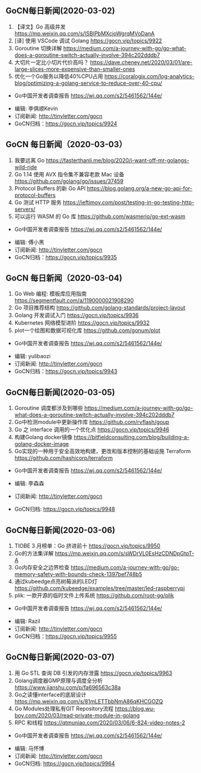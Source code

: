 ## GoCN每日新闻(2020-03-02)

1. 【译文】Go 高级并发 https://mp.weixin.qq.com/s/lSBIPbMXcjoWgrqMVoDanA
2. [译] 使用 VSCode 调试 Golang https://gocn.vip/topics/9922
3. Goroutine 切换详解 https://medium.com/a-journey-with-go/go-what-does-a-goroutine-switch-actually-involve-394c202dddb7
4. 大切片一定比小切片代价高吗？ https://dave.cheney.net/2020/03/01/are-large-slices-more-expensive-than-smaller-ones
5. 优化一个Go服务以降低40%CPU占用 https://coralogix.com/log-analytics-blog/optimizing-a-golang-service-to-reduce-over-40-cpu/

* Go中国开发者调查报告 https://wj.qq.com/s2/5461562/144e/

- 编辑: 李俱顺Kevin
- 订阅新闻: http://tinyletter.com/gocn
- GoCN归档：https://gocn.vip/topics/9924

## GoCN 每日新闻（2020-03-03）

1. 我要远离 Go https://fasterthanli.me/blog/2020/i-want-off-mr-golangs-wild-ride
2. Go 1.14 使用 AVX 指令集不兼容老款 Mac 设备 https://github.com/golang/go/issues/37459
3. Protocol Buffers 的新 Go API https://blog.golang.org/a-new-go-api-for-protocol-buffers
4. Go 测试 HTTP 服务 https://ieftimov.com/post/testing-in-go-testing-http-servers/
5. 可以运行 WASM 的 Go 库 https://github.com/wasmerio/go-ext-wasm

* Go中国开发者调查报告 https://wj.qq.com/s2/5461562/144e/

- 编辑: 傅小黑
- 订阅新闻: http://tinyletter.com/gocn
- GoCN归档：https://gocn.vip/topics/9935


## GoCN 每日新闻（2020-03-04)

1. Go Web 编程: 模板库应用指南 https://segmentfault.com/a/1190000021908290
2. Go 项目推荐结构 https://github.com/golang-standards/project-layout
3. Golang 开发调试入门 https://gocn.vip/topics/9936
4. Kubernetes 网络模型进阶 https://gocn.vip/topics/9932
5. plot一个绘图和数据可视化库 https://github.com/gonum/plot

* Go中国开发者调查报告 https://wj.qq.com/s2/5461562/144e/

- 编辑: yulibaozi
- 订阅新闻: http://tinyletter.com/gocn
- GoCN归档：https://gocn.vip/topics/9943

## GoCN每日新闻(2020-03-05)

1. Goroutine 调度都涉及到哪些 https://medium.com/a-journey-with-go/go-what-does-a-goroutine-switch-actually-involve-394c202dddb7
2. Go中检测module中更新操作库  https://github.com/rvflash/goup
3. Go 之 interface 调用的一个优化点 https://gocn.vip/topics/9946
4. 构建Golang docker镜像 https://bitfieldconsulting.com/blog/building-a-golang-docker-image
5. Go实现的一种用于安全高效地构建，更改和版本控制的基础设施 Terraform https://github.com/hashicorp/terraform

* Go中国开发者调查报告 https://wj.qq.com/s2/5461562/144e/

* 编辑: 李森森
* 订阅新闻: http://tinyletter.com/gocn
* GoCN归档: https://gocn.vip/topics/9948

## GoCN每日新闻(2020-03-06)

1. TIOBE 3 月榜单：Go 挤进前十 https://gocn.vip/topics/9950
2. Go的方法集详解 https://mp.weixin.qq.com/s/sWDrVL0EsHzCDNDpGtpT-A
3. Go内存安全之边界检查 https://medium.com/a-journey-with-go/go-memory-safety-with-bounds-check-1397bef748b5
4. 通过kubeedge点亮树莓派的LED灯 https://github.com/kubeedge/examples/tree/master/led-raspberrypi
5. plik: 一款开源的临时文件上传系统 https://github.com/root-gg/plik

* Go中国开发者调查报告 https://wj.qq.com/s2/5461562/144e/

- 编辑: Razil
- 订阅新闻: http://tinyletter.com/gocn
- GoCN归档：https://gocn.vip/topics/9955

## GoCN每日新闻(2020-03-07)

1. 用 Go STL 查询 DB 引发的内存泄露 https://gocn.vip/topics/9963
2. Golang调度器GMP原理与调度全分析 https://www.jianshu.com/p/fa696563c38a
3. Go之读懂interface的底层设计 https://mp.weixin.qq.com/s/81mLETTbbNmA86qKHCGOZQ
4. Go Modules处理私有GIT Repository流程 https://blog.wu-boy.com/2020/03/read-private-module-in-golang
5. RPC 和线程 https://qtmuniao.com/2020/03/06/6-824-video-notes-2

* Go中国开发者调查报告 https://wj.qq.com/s2/5461562/144e/

- 编辑: 马怀博 
- 订阅新闻: http://tinyletter.com/gocn
- GoCN归档: https://gocn.vip/topics/9964
